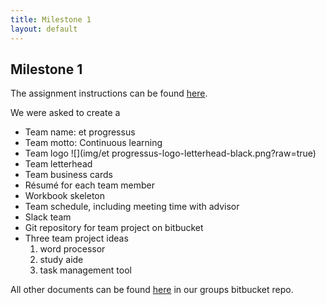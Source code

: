```yaml
---
title: Milestone 1
layout: default
---
```

## Milestone 1
The assignment instructions can be found [here](http://www.wou.edu/~morses/classes/cs46x/assignments/t2/M1.html).

We were asked to create a
* Team name: et progressus
* Team motto: Continuous learning
* Team logo
![](img/et progressus-logo-letterhead-black.png?raw=true)
* Team letterhead
* Team business cards
* Résumé for each team member
* Workbook skeleton
* Team schedule, including meeting time with advisor
* Slack team
* Git repository for team project on bitbucket
* Three team project ideas
	1. word processor
	2. study aide
	3. task management tool

All other documents can be found [here](https://bitbucket.org/blakebauer/etprogressus) in our groups bitbucket repo.
